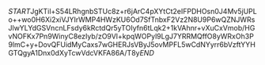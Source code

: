 $START$JgKTil+S54LRhgnbSTUc8z+r6jArC4pXYtCt2eIFPDHOsn0J4Mv5jUPLo++wo0H6Xi2xiVJYIrWMP4HWzKU6Od7SfTnbxF2Vz2N8U9P6wQZNJWRsJlwYLYdGSVncnLFsdy6kRctdQr5yTOIyfn6tLqk2+1kVAhnr+vXuCxVmob/HGvNOFKx7Pn9WinyC8ezIyb/zO9Vl+kpqWOPyl9LgJ7YRRMQffO8yWRxOh3P9lmC+y+DovQFUidMyCaxs7wGHERJsVByJ5ovMPFL5wCdNYyrr6bVzftYYHGTQgyA1Dnx0dXyTcwVdcVKFA86A/T8y$END$